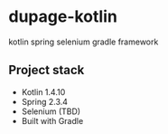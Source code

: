 # dupage-kotlin
kotlin spring selenium gradle framework

## Project stack
- Kotlin 1.4.10
- Spring 2.3.4
- Selenium (TBD)
- Built with Gradle

